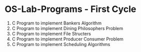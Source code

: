 # OS-Lab-Programs - First Cycle

1. C Program to implement Bankers Algorithm
2. C Program to implement Dining Philosophers Problem
3. C Program to implement File Structers
4. C Program to implement Producer Consumer Problem
5. C Program to implement Scheduling Algorithms
